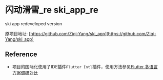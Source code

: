# 闪动滑雪_re ski_app_re
ski app redeveloped version  

原项目地址: [https://github.com/Ziqi-Yang/ski_app](https://github.com/Ziqi-Yang/ski_app)

## Reference

- 项目的国际化使用了IDE插件`Flutter Intl`插件，使用方法参见[Flutter 多语言方案调研对比](https://www.jianshu.com/p/92b955b2b0a9)
